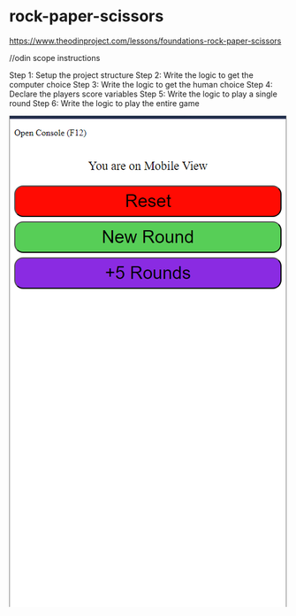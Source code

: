 # rock-paper-scissors
https://www.theodinproject.com/lessons/foundations-rock-paper-scissors

//odin scope instructions

Step 1: Setup the project structure
Step 2: Write the logic to get the computer choice
Step 3: Write the logic to get the human choice
Step 4: Declare the players score variables
Step 5: Write the logic to play a single round
Step 6: Write the logic to play the entire game

![mobile](images/mobile.png)
